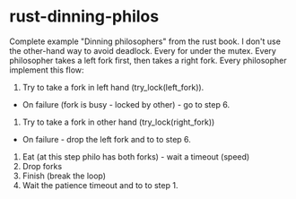 # rust-dinning-philos

Complete example "Dinning philosophers" from the rust book.
I don't use the other-hand way to avoid deadlock.
Every for under the mutex.
Every philosopher takes a left fork first, then takes a right fork.
Every philosopher implement this flow:

1. Try to take a fork in left hand (try_lock(left_fork)).
  * On failure (fork is busy - locked by other) - go to step 6.
1. Try to take a fork in other hand (try_lock(right_fork))
  * On failure - drop the left fork and to to step 6.
1. Eat (at this step philo has both forks) - wait a timeout (speed)
1. Drop forks
1. Finish (break the loop)
1. Wait the patience timeout and to to step 1.
